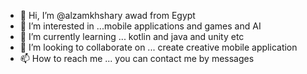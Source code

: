 - 👋 Hi, I’m @alzamkhshary awad from Egypt 
- 👀 I’m interested in ...mobile applications and games and AI
- 🌱 I’m currently learning ... kotlin and java and unity etc
- 💞️ I’m looking to collaborate on ... create creative mobile application 
- 📫 How to reach me ... you can contact me by messages 

<!---
alzamkhshary/alzamkhshary is a ✨ special ✨ repository because its `README.md` (this file) appears on your GitHub profile.
You can click the Preview link to take a look at your changes.
--->
